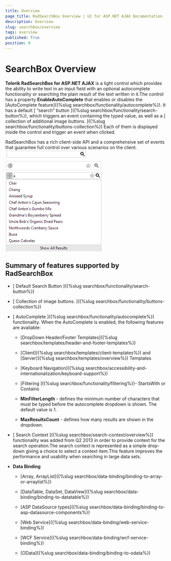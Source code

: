 ```yaml
---
title: Overview
page_title: RadSearchBox Overview | UI for ASP.NET AJAX Documentation
description: Overview
slug: searchbox/overview
tags: overview
published: True
position: 0
---
```


# SearchBox Overview



**Telerik RadSearchBox for ASP.NET AJAX** is a light control which provides the ability to write text in an input field with an optional autocomplete functionality or searching the plain result of the text written in it.The control has a property **EnableAutoComplete** that enables or disables the [AutoComplete feature]({%slug searchbox/functionality/autocomplete%}). It has a default [ “search” button ]({%slug searchbox/functionality/search-button%}), which triggers an event containing the typed value, as well as a [ collection of additional image buttons. ]({%slug searchbox/functionality/buttons-collection%}) Each of them is displayed inside the control and trigger an event when clicked.

RadSearchBox has a rich client-side API and a comprehensive set of events that guarantee full control over various scenarios on the client.
![searchbox autocomplete false with search button](images/searchbox_autocomplete_false_with_search_button.png)
![searchbox autocomplete false](images/searchbox_autocomplete_false.png)
![searchbox autocomplete true](images/searchbox_autocomplete_true.png)

## Summary of features supported by RadSearchBox

* [ Default Search Button ]({%slug searchbox/functionality/search-button%})

* [ Collection of image buttons. ]({%slug searchbox/functionality/buttons-collection%})

* [ AutoComplete ]({%slug searchbox/functionality/autocomplete%}) functionality. When the AutoComplete is enabled, the following features are available:

	* [DropDown Header/Footer Templates]({%slug searchbox/templates/header-and-footer-templates%})

	* [Client]({%slug searchbox/templates/client-templates%}) and [Server]({%slug searchbox/templates/overview%}) Templates

	* [Keyboard Navigation]({%slug searchbox/accessibility-and-internationalization/keyboard-support%})

	* [Filtering ]({%slug searchbox/functionality/filtering%})- StartsWith or Contains

	* **MinFilterLength** - defines the minimum number of characters that must be typed before the autocomplete dropdown is shown. The default value is 1.

	* **MaxResultsCount** - defines how many results are shown in the dropdown.

* [ Search Context ]({%slug searchbox/search-context/overview%}) functionality was added from Q2 2013 in order to provide context for the search operation.The search context is represented as a simple drop-down giving a choice to select a context item.This feature improves the performance and usability when searching in large data sets.

* **Data Binding**

	* [Array, ArrayList]({%slug searchbox/data-binding/binding-to-array-or-arraylist%})

	* [DataTable, DataSet, DataView]({%slug searchbox/data-binding/binding-to-datatable%})

	* [ASP DataSource types]({%slug searchbox/data-binding/binding-to-asp-datasource-components%})

	* [Web Service]({%slug searchbox/data-binding/web-service-binding%})

	* [WCF Service]({%slug searchbox/data-binding/wcf-service-binding%})

	* [OData]({%slug searchbox/data-binding/binding-to-odata%})
